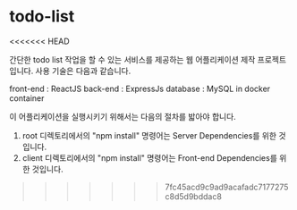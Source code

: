 # todo-list

<<<<<<< HEAD

간단한 todo list 작업을 할 수 있는 서비스를 제공하는 웹 어플리케이션 제작 프로젝트입니다.
사용 기술은 다음과 같습니다.

front-end : ReactJS
back-end : ExpressJs
database : MySQL in docker container

이 어플리케이션을 실행시키기 위해서는 다음의 절차를 밟아야 합니다.

1. root 디렉토리에서의 "npm install" 명령어는 Server Dependencies를 위한 것입니다.
2. client 디렉토리에서의 "npm install" 명령어는 Front-end Dependencies를 위한 것입니다.

>>>>>>> 7fc45acd9c9ad9acafadc7177275c8d5d9bddac8